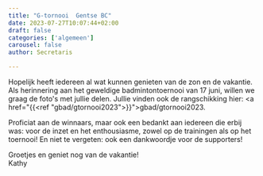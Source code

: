 ```yaml
---
title: "G-tornooi  Gentse BC"
date: 2023-07-27T10:07:44+02:00
draft: false
categories: ['algemeen']
carousel: false
author: Secretaris

---
```


Hopelijk heeft iedereen al wat kunnen genieten van de zon en de vakantie.
Als herinnering aan het geweldige badmintontoernooi van 17 juni, willen we graag de foto's met jullie delen. Jullie vinden ook de rangschikking hier: <a href="{{<ref "gbad/gtornooi2023">}}">gbad/gtornooi2023</a>. 

Proficiat aan de winnaars, maar ook een bedankt aan iedereen die erbij was: voor de inzet en het enthousiasme, zowel op de trainingen als op het toernooi!  En niet te vergeten: ook een dankwoordje voor de supporters!


Groetjes en geniet nog van de vakantie!<br>
Kathy


